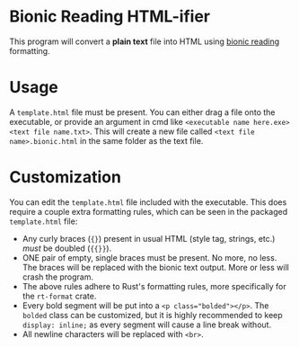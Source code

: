 # Bionic Reading HTML-ifier
This program will convert a **plain text** file into HTML using [bionic reading](https://bionic-reading.com) formatting.

# Usage
A `template.html` file must be present. You can either drag a file onto the executable, or provide an argument in cmd like `<executable name here.exe> <text file name.txt>`. This will create a new file called `<text file name>.bionic.html` in the same folder as the text file.

# Customization
You can edit the `template.html` file included with the executable. This does require a couple extra formatting rules, which can be seen in the packaged `template.html` file:
- Any curly braces (`{}`) present in usual HTML (style tag, strings, etc.) *must* be doubled (`{{}}`).
- ONE pair of empty, single braces must be present. No more, no less. The braces will be replaced with the bionic text output. More or less will crash the program.
- The above rules adhere to Rust's formatting rules, more specifically for the `rt-format` crate.
- Every bold segment will be put into a `<p class="bolded"></p>`. The `bolded` class can be customized, but it is highly recommended to keep `display: inline;` as every segment will cause a line break without.
- All newline characters will be replaced with `<br>`.
